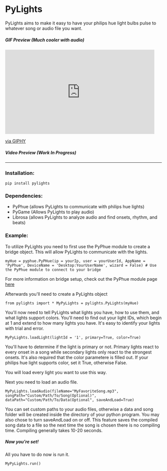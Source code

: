 # PyLights
PyLights aims to make it easy to have your philips hue light bulbs pulse to whatever song or audio file you want.

##### GIF Preview (Much cooler with audio)

<iframe src="https://giphy.com/embed/3ohze1F8xkOKrycwQ8" width="480" height="270" frameBorder="0" class="giphy-embed" allowFullScreen></iframe><p><a href="https://giphy.com/gifs/3ohze1F8xkOKrycwQ8">via GIPHY</a></p>

##### Video Preview (Work In Progress)
----------------------------------------
### Installation:
`pip install pylights`

### Dependencies:
* PyPhue (allows PyLights to communicate with philips hue lights)
* PyGame (Allows PyLights to play audio)
* Librosa (allows PyLights to analyze audio and find onsets, rhythm, and beats)

### Example:
To utilize PyLights you need to first use the PyPhue module to create a bridge object. This will allow PyLights to communicate with the lights.

`myHue = pyphue.PyPHue(ip = yourIp, user = yourUserId, AppName = 'PyPhue', DeviceName = 'Desktop:YourUserName', wizard = False) # Use the PyPhue module to connect to your bridge`

For more information on bridge setup, check out the PyPhue module page [here](https://github.com/rdespoiu/PyPHue)

Afterwards you'll need to create a PyLights object

`from pylights import *
MyPyLights = pylights.PyLights(myHue)`

You'll now need to tell PyLights what lights you have, how to use them, and what lights support colors.
You'll need to find out your light IDs, which begin at 1 and extend to how many lights you have.
It's easy to identify your lights with trial and error.

`MyPyLights.loadLight(lightId = '1', primary=True, color=True)`

You'll have to determine if the light is primary or not.
Primary lights react to every onset in a song while secondary lights only react to the strongest onsets.
It's also required that the color parametere is filled out. If your philips hue light supports color, set it True, otherwise False.

You will load every light you want to use this way.

Next you need to load an audio file.

`MyPyLights.loadAudio(fileName="MyFavoriteSong.mp3", songPath="Custom/Path/To/Song(Optional)", dataPath="Custom/Path/To/Data(Optional", saveAndLoad=True)`

You can set custom paths to your audio files, otherwise a data and song folder will be created inside the directory of your python program. You may also chose to turn saveAndLoad on or off. This feature saves the compiled song data to a file so the next time the song is chosen there is no compiling time. Compiling generally takes 10-20 seconds.

##### Now you're set!
All you have to do now is run it.

`MyPyLights.run()`
